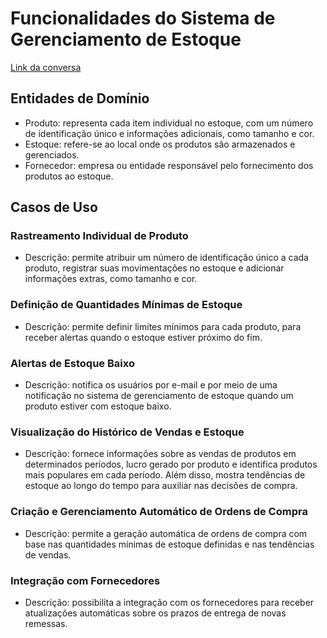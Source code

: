 # Funcionalidades do Sistema de Gerenciamento de Estoque

<a href="https://efficient-sloth-d85.notion.site/Atividade-Mapeando-o-dom-nio-38963358ffd74289b824ff73b187165d" target="__blank">Link da conversa</a>

## Entidades de Domínio

- Produto: representa cada item individual no estoque, com um número de identificação único e informações adicionais, como tamanho e cor.
- Estoque: refere-se ao local onde os produtos são armazenados e gerenciados.
- Fornecedor: empresa ou entidade responsável pelo fornecimento dos produtos ao estoque.

## Casos de Uso

### Rastreamento Individual de Produto

- Descrição: permite atribuir um número de identificação único a cada produto, registrar suas movimentações no estoque e adicionar informações extras, como tamanho e cor.

### Definição de Quantidades Mínimas de Estoque

- Descrição: permite definir limites mínimos para cada produto, para receber alertas quando o estoque estiver próximo do fim.

### Alertas de Estoque Baixo

- Descrição: notifica os usuários por e-mail e por meio de uma notificação no sistema de gerenciamento de estoque quando um produto estiver com estoque baixo.

### Visualização do Histórico de Vendas e Estoque

- Descrição: fornece informações sobre as vendas de produtos em determinados períodos, lucro gerado por produto e identifica produtos mais populares em cada período. Além disso, mostra tendências de estoque ao longo do tempo para auxiliar nas decisões de compra.

### Criação e Gerenciamento Automático de Ordens de Compra

- Descrição: permite a geração automática de ordens de compra com base nas quantidades mínimas de estoque definidas e nas tendências de vendas.

### Integração com Fornecedores

- Descrição: possibilita a integração com os fornecedores para receber atualizações automáticas sobre os prazos de entrega de novas remessas.

